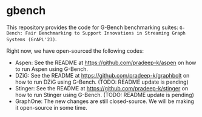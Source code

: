 # gbench
This repository provides the code for G-Bench benchmarking suites: `G-Bench: Fair Benchmarking to Support Innovations in Streaming Graph Systems (GrAPL'23)`.

Right now, we have open-sourced the following codes:
* Aspen: See the README at https://github.com/pradeep-k/aspen on how to run Aspen using G-Bench.
* DZiG: See the README at https://github.com/pradeep-k/graphbolt on how to run DZiG using G-Bench. (TODO: README update is pending)
* Stinger: See the README at https://github.com/pradeep-k/stinger on how to run Stinger using G-Bench. (TODO: README update is pending)
* GraphOne: The new changes are still closed-source. We will be making it open-source in some time.



